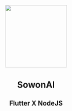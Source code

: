 <div align="center">
  <img src="https://github.com/user-attachments/assets/d8f4a787-39b9-422f-bcb6-6433eb2eea1b" width="200">

# SowonAI
## Flutter X NodeJS

</div>
